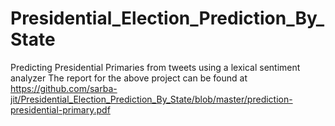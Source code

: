 # Presidential_Election_Prediction_By_State
Predicting Presidential Primaries from tweets using a lexical sentiment analyzer
The report for the above project can be found at 
https://github.com/sarba-jit/Presidential_Election_Prediction_By_State/blob/master/prediction-presidential-primary.pdf

